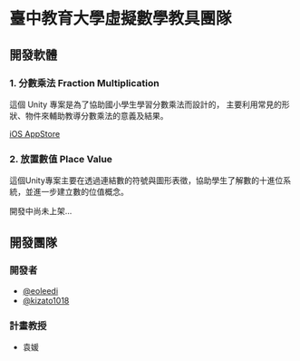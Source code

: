 # 臺中教育大學虛擬數學教具團隊
## 開發軟體
### 1. 分數乘法 Fraction Multiplication
這個 Unity 專案是為了協助國小學生學習分數乘法而設計的，
主要利用常見的形狀、物件來輔助教導分數乘法的意義及結果。

[iOS AppStore](https://apps.apple.com/us/app/%E5%88%86%E6%95%B8%E4%B9%98%E6%B3%95/id1637371960)

### 2. 放置數值 Place Value
這個Unity專案主要在透過連結數的符號與圖形表徵，協助學生了解數的十進位系統，並進一步建立數的位值概念。

開發中尚未上架...

## 開發團隊
### 開發者
- [@eoleedi](https://www.github.com/eoleedi)
- [@kizato1018](https://www.github.com/kizato1018)
### 計畫教授
- 袁媛
